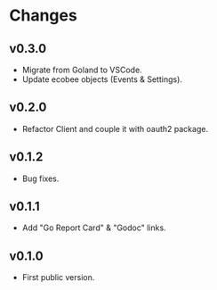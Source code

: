 # Changes

## v0.3.0

- Migrate from Goland to VSCode.
- Update ecobee objects (Events & Settings).

## v0.2.0

- Refactor Client and couple it with oauth2 package.

## v0.1.2

- Bug fixes.

## v0.1.1

- Add "Go Report Card" & "Godoc" links.

## v0.1.0

- First public version.